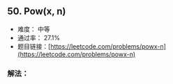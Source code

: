 ## 50. Pow(x, n)


- 难度： 中等
- 通过率： 27.1%
- 题目链接：[https://leetcode.com/problems/powx-n](https://leetcode.com/problems/powx-n)



### 解法：